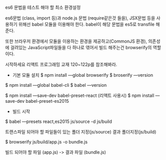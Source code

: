 es6 문법을 테스트 해야 할 최소 환경설정

es6문법 (class, import 등)과 node.js 문법 (require같은것 들을), JSX문법 등을 사용하기 위해선 babel 모듈을 이용해야 한다.
babel이 해당 문법을 es5로 transfile 해준다.

또한 브라우저 환경에서 모듈을 이용하는 환경을 제공하고(CommonJS 환경), 의존성에 걸려있는 JavaScript파일들을 다 하나로 엮어서
빌드 해주는건 browserify의 역할이다.

시작하세요 리액트 프로그래밍 교재 120~122p를 참조해봐라.


- 기본 모듈 설치
$ npm install —global browserify
$ broserify —version

$ npm install —global babel-cli
$ babel —version

$ npm install —save-dev babel-preset-react (리액트 사용시)
$ npm install —save-dev babel-preset-es2015



- 빌드 시작

$ babel —presets react,es2015 js/source -d js/build

트랜스파일 되어야 할 파일들이 있는 폴더 지정(js/source)  결과 폴더지정(js/build)

$ browserify js/build/app.js -o bundle.js

빌드 되어야 할 파일 (app.js) -> 결과 파일 (bundle.js)

